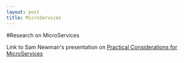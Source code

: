 ```yaml
---
layout: post
title: MicroServices
---
```


#Research on MicroServices

Link to Sam Newman's presentation on [Practical Considerations for MicroServices](https://vimeo.com/105751281)

